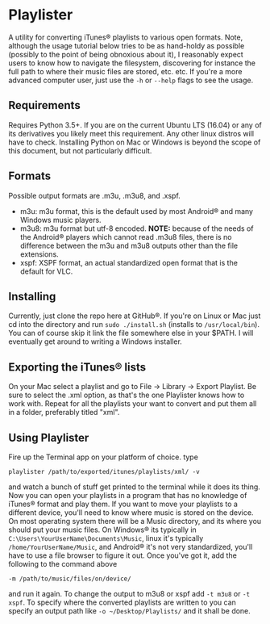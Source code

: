 # Playlister

A utility for converting iTunes® playlists to various open formats. Note, although the usage tutorial
below tries to be as hand-holdy as possible (possibly to the point of being obnoxious about it), I
reasonably expect users to know how to navigate the filesystem, discovering for instance the full
path to where their music files are stored, etc. etc. If you're a more advanced computer user, just
use the `-h` or `--help` flags to see the usage.

## Requirements

Requires Python 3.5+. If you are on the current Ubuntu LTS (16.04) or any of its derivatives you
likely meet this requirement. Any other linux distros will have to check. Installing Python on
Mac or Windows is beyond the scope of this document, but not particularly difficult.

## Formats

Possible output formats are .m3u, .m3u8, and .xspf.

* m3u: m3u format, this is the default used by most Android® and many Windows music players.
* m3u8: m3u format but utf-8 encoded. **NOTE:** because of the needs of the Android® players which
cannot read .m3u8 files, there is no difference between the m3u and m3u8 outputs other than the
file extensions.
* xspf: XSPF format, an actual standardized open format that is the default for VLC.

## Installing

Currently, just clone the repo here at GitHub®. If you're on Linux or Mac just cd into the directory and run `sudo ./install.sh` (installs to `/usr/local/bin`). You can of course skip it link the file somewhere else in your $PATH. I will eventually get around to writing a Windows installer.

## Exporting the iTunes® lists

On your Mac select a playlist and go to File -> Library -> Export Playlist. Be sure to select the
.xml option, as that's the one Playlister knows how to work with. Repeat for all the playlists your
want to convert and put them all in a folder, preferably titled "xml".

## Using Playlister

Fire up the Terminal app on your platform of choice. 
type

`playlister /path/to/exported/itunes/playlists/xml/ -v`

and watch a bunch of stuff get printed to the terminal while it does its thing. Now you can open
your playlists in a program that has no knowledge of iTunes® format and play them. If you want to
move your playlists to a different device, you'll need to know where music is stored on the device.
On most operating system there will be a Music directory, and its where you should put your music
files. On Windows® its typically in `C:\Users\YourUserName\Documents\Music`, linux it's typically
`/home/YourUserName/Music`, and Android® it's not very standardized, you'll have to use a file
browser to figure it out. Once you've got it, add the following to the command above

`-m /path/to/music/files/on/device/`

and run it again. To change the output to m3u8 or xspf add `-t m3u8` or `-t xspf`. To specify where
the converted playlists are written to you can specify an output path like `-o ~/Desktop/Playlists/`
and it shall be done.
